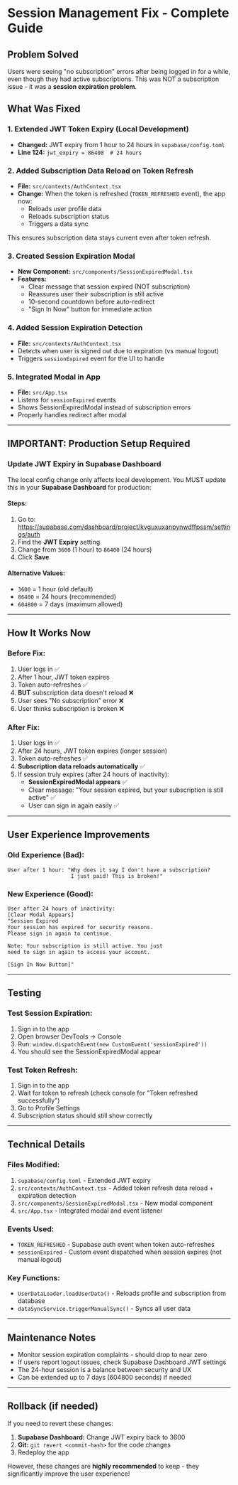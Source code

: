 # Session Management Fix - Complete Guide

## Problem Solved
Users were seeing "no subscription" errors after being logged in for a while, even though they had active subscriptions. This was NOT a subscription issue - it was a **session expiration problem**.

## What Was Fixed

### 1. Extended JWT Token Expiry (Local Development)
- **Changed:** JWT expiry from 1 hour to 24 hours in `supabase/config.toml`
- **Line 124:** `jwt_expiry = 86400  # 24 hours`

### 2. Added Subscription Data Reload on Token Refresh
- **File:** `src/contexts/AuthContext.tsx`
- **Change:** When the token is refreshed (`TOKEN_REFRESHED` event), the app now:
  - Reloads user profile data
  - Reloads subscription status
  - Triggers a data sync

This ensures subscription data stays current even after token refresh.

### 3. Created Session Expiration Modal
- **New Component:** `src/components/SessionExpiredModal.tsx`
- **Features:**
  - Clear message that session expired (NOT subscription)
  - Reassures user their subscription is still active
  - 10-second countdown before auto-redirect
  - "Sign In Now" button for immediate action

### 4. Added Session Expiration Detection
- **File:** `src/contexts/AuthContext.tsx`
- Detects when user is signed out due to expiration (vs manual logout)
- Triggers `sessionExpired` event for the UI to handle

### 5. Integrated Modal in App
- **File:** `src/App.tsx`
- Listens for `sessionExpired` events
- Shows SessionExpiredModal instead of subscription errors
- Properly handles redirect after modal

---

## IMPORTANT: Production Setup Required

### Update JWT Expiry in Supabase Dashboard

The local config change only affects local development. You MUST update this in your **Supabase Dashboard** for production:

#### Steps:
1. Go to: https://supabase.com/dashboard/project/kvguxuxanpynwdffpssm/settings/auth
2. Find the **JWT Expiry** setting
3. Change from `3600` (1 hour) to `86400` (24 hours)
4. Click **Save**

#### Alternative Values:
- `3600` = 1 hour (old default)
- `86400` = 24 hours (recommended)
- `604800` = 7 days (maximum allowed)

---

## How It Works Now

### Before Fix:
1. User logs in ✅
2. After 1 hour, JWT token expires
3. Token auto-refreshes ✅
4. **BUT** subscription data doesn't reload ❌
5. User sees "No subscription" error ❌
6. User thinks subscription is broken ❌

### After Fix:
1. User logs in ✅
2. After 24 hours, JWT token expires (longer session)
3. Token auto-refreshes ✅
4. **Subscription data reloads automatically** ✅
5. If session truly expires (after 24 hours of inactivity):
   - **SessionExpiredModal appears** ✅
   - Clear message: "Your session expired, but your subscription is still active" ✅
   - User can sign in again easily ✅

---

## User Experience Improvements

### Old Experience (Bad):
```
User after 1 hour: "Why does it say I don't have a subscription?
                    I just paid! This is broken!"
```

### New Experience (Good):
```
User after 24 hours of inactivity:
[Clear Modal Appears]
"Session Expired
Your session has expired for security reasons.
Please sign in again to continue.

Note: Your subscription is still active. You just
need to sign in again to access your account.

[Sign In Now Button]"
```

---

## Testing

### Test Session Expiration:
1. Sign in to the app
2. Open browser DevTools → Console
3. Run: `window.dispatchEvent(new CustomEvent('sessionExpired'))`
4. You should see the SessionExpiredModal appear

### Test Token Refresh:
1. Sign in to the app
2. Wait for token to refresh (check console for "Token refreshed successfully")
3. Go to Profile Settings
4. Subscription status should still show correctly

---

## Technical Details

### Files Modified:
1. `supabase/config.toml` - Extended JWT expiry
2. `src/contexts/AuthContext.tsx` - Added token refresh data reload + expiration detection
3. `src/components/SessionExpiredModal.tsx` - New modal component
4. `src/App.tsx` - Integrated modal and event listener

### Events Used:
- `TOKEN_REFRESHED` - Supabase auth event when token auto-refreshes
- `sessionExpired` - Custom event dispatched when session expires (not manual logout)

### Key Functions:
- `UserDataLoader.loadUserData()` - Reloads profile and subscription from database
- `dataSyncService.triggerManualSync()` - Syncs all user data

---

## Maintenance Notes

- Monitor session expiration complaints - should drop to near zero
- If users report logout issues, check Supabase Dashboard JWT settings
- The 24-hour session is a balance between security and UX
- Can be extended up to 7 days (604800 seconds) if needed

---

## Rollback (if needed)

If you need to revert these changes:

1. **Supabase Dashboard:** Change JWT expiry back to 3600
2. **Git:** `git revert <commit-hash>` for the code changes
3. Redeploy the app

However, these changes are **highly recommended** to keep - they significantly improve the user experience!
